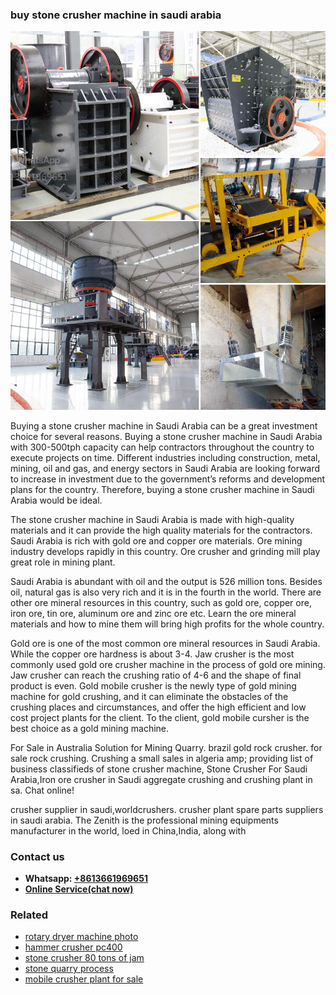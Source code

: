 <h3>buy stone crusher machine in saudi arabia</h3><img src='1706767866.jpg' alt=''><p>Buying a stone crusher machine in Saudi Arabia can be a great investment choice for several reasons. Buying a stone crusher machine in Saudi Arabia with 300-500tph capacity can help contractors throughout the country to execute projects on time. Different industries including construction, metal, mining, oil and gas, and energy sectors in Saudi Arabia are looking forward to increase in investment due to the government’s reforms and development plans for the country. Therefore, buying a stone crusher machine in Saudi Arabia would be ideal.</p><p>The stone crusher machine in Saudi Arabia is made with high-quality materials and it can provide the high quality materials for the contractors. Saudi Arabia is rich with gold ore and copper ore materials. Ore mining industry develops rapidly in this country. Ore crusher and grinding mill play great role in mining plant.</p><p>Saudi Arabia is abundant with oil and the output is 526 million tons. Besides oil, natural gas is also very rich and it is in the fourth in the world. There are other ore mineral resources in this country, such as gold ore, copper ore, iron ore, tin ore, aluminum ore and zinc ore etc. Learn the ore mineral materials and how to mine them will bring high profits for the whole country.</p><p>Gold ore is one of the most common ore mineral resources in Saudi Arabia. While the copper ore hardness is about 3-4. Jaw crusher is the most commonly used gold ore crusher machine in the process of gold ore mining. Jaw crusher can reach the crushing ratio of 4-6 and the shape of final product is even. Gold mobile crusher is the newly type of gold mining machine for gold crushing, and it can eliminate the obstacles of the crushing places and circumstances, and offer the high efficient and low cost project plants for the client. To the client, gold mobile cursher is the best choice as a gold mining machine.</p><p>For Sale in Australia Solution for Mining Quarry. brazil gold rock crusher. for sale rock crushing. Crushing a small sales in algeria amp; providing list of business classifieds of stone crusher machine, Stone Crusher For Saudi Arabia,Iron ore crusher in Saudi aggregate crushing and crushing plant in sa. Chat online!</p><p>crusher supplier in saudi,worldcrushers. crusher plant spare parts suppliers in saudi arabia. The Zenith is the professional mining equipments manufacturer in the world, loed in China,India, along with</p><h3>Contact us</h3><ul><li><strong>Whatsapp:&nbsp;<a href="https://wa.me/8613661969651">+8613661969651</a></strong></li><li><a href="https://swt.shibang-china.com/?git&amp;zhl&amp;buy stone crusher machine in saudi arabia"><strong>Online Service(chat now)</strong></a></li></ul><h3>Related</h3><ul><li><a href='rotary dryer machine photo.md'>rotary dryer machine photo</a></li><li><a href='hammer crusher pc400.md'>hammer crusher pc400</a></li><li><a href='stone crusher 80 tons of jam.md'>stone crusher 80 tons of jam</a></li><li><a href='stone quarry process.md'>stone quarry process</a></li><li><a href='mobile crusher plant for sale.md'>mobile crusher plant for sale</a></li></ul>